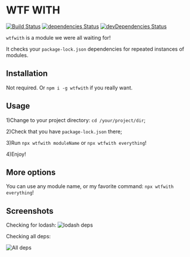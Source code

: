 # WTF WITH

[![Build Status](https://travis-ci.org/jehy/wtfwith.svg?branch=master)](https://travis-ci.org/jehy/wtfwith)
[![dependencies Status](https://david-dm.org/jehy/wtfwith/status.svg)](https://david-dm.org/jehy/wtfwith)
[![devDependencies Status](https://david-dm.org/jehy/wtfwith/dev-status.svg)](https://david-dm.org/jehy/wtfwith?type=dev)

`wtfwith` is a module we were all waiting for!

It checks your `package-lock.json` dependencies for repeated instances
of modules.

## Installation

Not required. Or `npm i -g wtfwith` if you really want.

## Usage

1)Change to your project directory: `cd /your/project/dir`;

2)Check that you have `package-lock.json` there;

3)Run `npx wtfwith moduleName` or `npx wtfwith everything`!

4)Enjoy!

## More options

You can use any module name, or my favorite command:
`npx wtfwith everything`!

## Screenshots

Checking for lodash:
![lodash deps](https://github.com/jehy/wtfwith/raw/master/screenshot-lodash.png)

Checking all deps:

![All deps](https://github.com/jehy/wtfwith/raw/master/screenshot-everything.png)
